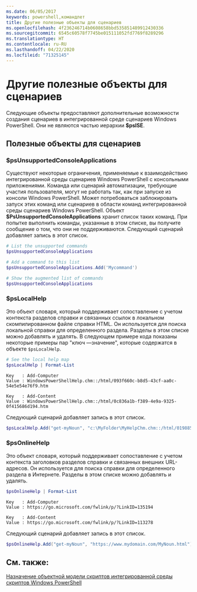 ```yaml
---
ms.date: 06/05/2017
keywords: powershell,командлет
title: Другие полезные объекты для сценариев
ms.openlocfilehash: 4f236246714b0608658bbd535851489912430336
ms.sourcegitcommit: 6545c60578f7745be015111052fd7769f8289296
ms.translationtype: HT
ms.contentlocale: ru-RU
ms.lasthandoff: 04/22/2020
ms.locfileid: "71325145"
---
```

# <a name="other-useful-scripting-objects"></a>Другие полезные объекты для сценариев

Следующие объекты предоставляют дополнительные возможности создания сценариев в интегрированной среде сценариев Windows PowerShell. Они не являются частью иерархии **$psISE**.

## <a name="useful-scripting-objects"></a>Полезные объекты для сценариев

### <a name="psunsupportedconsoleapplications"></a>$psUnsupportedConsoleApplications

Существуют некоторые ограничения, применяемые к взаимодействию интегрированной среды сценариев Windows PowerShell с консольными приложениями. Команда или сценарий автоматизации, требующие участия пользователя, могут не работать так, как при запуске из консоли Windows PowerShell. Может потребоваться заблокировать запуск этих команд или сценариев в области команд интегрированной среды сценариев Windows PowerShell. Объект **$PsUnsupportedConsoleApplications** хранит список таких команд. При попытке выполнить команды, указанные в этом списке, вы получите сообщение о том, что они не поддерживаются. Следующий сценарий добавляет запись в этот список.

```powershell
# List the unsupported commands
$psUnsupportedConsoleApplications

# Add a command to this list
$psUnsupportedConsoleApplications.Add('Mycommand')

# Show the augmented list of commands
$psUnsupportedConsoleApplications
```

### <a name="pslocalhelp"></a>$psLocalHelp

Это объект словаря, который поддерживает сопоставление с учетом контекста разделов справки и связанных ссылок в локальном скомпилированном файле справки HTML. Он используется для поиска локальной справки для определенного раздела. Разделы в этом списке можно добавлять и удалять. В следующем примере кода показаны некоторые примеры пар "ключ —значение", которые содержатся в объекте `$psLocalHelp`.

```powershell
# See the local help map
$psLocalHelp | Format-List
```

```output
Key   : Add-Computer
Value : WindowsPowerShellHelp.chm::/html/093f660c-b8d5-43cf-aa0c-54e5e54e76f9.htm

Key   : Add-Content
Value : WindowsPowerShellHelp.chm::/html/0c836a1b-f389-4e9a-9325-0f415686d194.htm
```

Следующий сценарий добавляет запись в этот список.

```powershell
$psLocalHelp.Add("get-myNoun", "c:\MyFolder\MyHelpChm.chm::/html/0198854a-1298-57ae-aa0c-87b5e5a84712.htm")
```

### <a name="psonlinehelp"></a>$psOnlineHelp

Это объект словаря, который поддерживает сопоставление с учетом контекста заголовков разделов справки и связанных внешних URL-адресов. Он используется для поиска справки для определенного раздела в Интернете. Разделы в этом списке можно добавлять и удалять.

```powershell
$psOnlineHelp | Format-List
```

```output
Key   : Add-Computer
Value : https://go.microsoft.com/fwlink/p/?LinkID=135194

Key   : Add-Content
Value : https://go.microsoft.com/fwlink/p/?LinkID=113278
```

Следующий сценарий добавляет запись в этот список.

```powershell
$psOnlineHelp.Add("get-myNoun", "https://www.mydomain.com/MyNoun.html")
```

## <a name="see-also"></a>См. также:

[Назначение объектной модели скриптов интегрированной среды скриптов Windows PowerShell](../components/ise/object-model/Purpose-of-the-Windows-PowerShell-ISE-Scripting-Object-Model.md)
